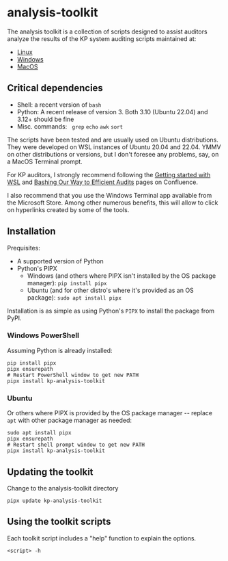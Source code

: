 # analysis-toolkit

The analysis toolkit is a collection of scripts designed to assist auditors analyze the results of the KP system auditing scripts maintained at:
* [Linux](https://github.com/kirkpatrickprice/linux-audit-scripts) 
* [Windows](https://github.com/kirkpatrickprice/windows-audit-scripts)
* [MacOS](https://github.com/kirkpatrickprice/macos-auditor)

## Critical dependencies ##
* Shell: a recent version of `bash`
* Python: A recent release of version 3.  Both 3.10 (Ubuntu 22.04) and 3.12+ should be fine
* Misc. commands:   `grep` `echo` `awk` `sort`

The scripts have been tested and are usually used on Ubuntu distributions. They were developed on WSL instances of Ubuntu 20.04 and 22.04.  YMMV on other distributions or versions, but I don't foresee any problems, say, on a MacOS Terminal prompt.

For KP auditors, I strongly recommend following the [Getting started with WSL](https://kirkpatrickprice.atlassian.net/l/c/jP0AuG7j) and [Bashing Our Way to Efficient Audits](https://kirkpatrickprice.atlassian.net/l/c/6oaQWQpv) pages on Confluence.

I also recommend that you use the Windows Terminal app available from the Microsoft Store.  Among other numerous benefits, this will allow to click on hyperlinks created by some of the tools.

## Installation ##
Prequisites:
* A supported version of Python
* Python's PIPX
    * Windows (and others where PIPX isn't installed by the OS package manager): `pip install pipx`
    * Ubuntu (and for other distro's where it's provided as an OS package): `sudo apt install pipx`

Installation is as simple as using Python's `PIPX` to install the package from PyPI.

### Windows PowerShell ### 
Assuming Python is already installed:
```
pip install pipx
pipx ensurepath
# Restart PowerShell window to get new PATH
pipx install kp-analysis-toolkit
```

### Ubuntu ### 
Or others where PIPX is provided by the OS package manager -- replace `apt` with other package manager as needed:
```
sudo apt install pipx
pipx ensurepath
# Restart shell prompt window to get new PATH
pipx install kp-analysis-toolkit
```

## Updating the toolkit ##
Change to the analysis-toolkit directory

`pipx update kp-analysis-toolkit`

## Using the toolkit scripts ##
Each toolkit script includes a "help" function to explain the options.

`<script> -h`